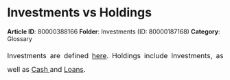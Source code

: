 # Investments vs Holdings

**Article ID**: 80000388166
**Folder**: Investments (ID: 80000187168)
**Category**: Glossary

<p style="margin-left: 0in; font-size: 15px; font-family: margin-bottom: 8pt; line-height: 200%; text-align: justify;"><span dir="ltr" style="font-size: 16px; line-height: 200%;">Investments are defined <a href="http://support.exirio.com/en/support/solutions/articles/80000253643">here</a>. Holdings include Investments, as well as <a href="https://support.exirio.com/en/support/solutions/articles/80000369010">Cash </a>and <a href="https://support.exirio.com/en/support/solutions/articles/80000369029">Loans</a>.</span></p>
